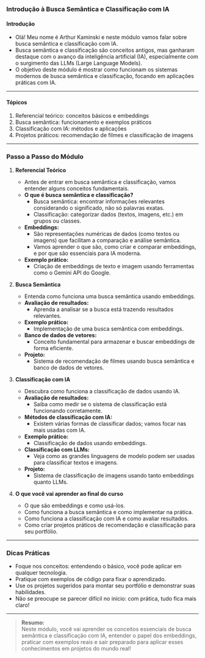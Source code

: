 ### **Introdução à Busca Semântica e Classificação com IA**

#### Introdução

- Olá! Meu nome é Arthur Kaminski e neste módulo vamos falar sobre busca semântica e classificação com IA.
- Busca semântica e classificação são conceitos antigos, mas ganharam destaque com o avanço da inteligência artificial (IA), especialmente com o surgimento das LLMs (Large Language Models).
- O objetivo deste módulo é mostrar como funcionam os sistemas modernos de busca semântica e classificação, focando em aplicações práticas com IA.

---

#### Tópicos

1. Referencial teórico: conceitos básicos e embeddings
2. Busca semântica: funcionamento e exemplos práticos
3. Classificação com IA: métodos e aplicações
4. Projetos práticos: recomendação de filmes e classificação de imagens

---

### Passo a Passo do Módulo

1. **Referencial Teórico**

   - Antes de entrar em busca semântica e classificação, vamos entender alguns conceitos fundamentais.
   - **O que é busca semântica e classificação?**
     - Busca semântica: encontrar informações relevantes considerando o significado, não só palavras exatas.
     - Classificação: categorizar dados (textos, imagens, etc.) em grupos ou classes.
   - **Embeddings:**
     - São representações numéricas de dados (como textos ou imagens) que facilitam a comparação e análise semântica.
     - Vamos aprender o que são, como criar e comparar embeddings, e por que são essenciais para IA moderna.
   - **Exemplo prático:**
     - Criação de embeddings de texto e imagem usando ferramentas como o Gemini API do Google.

2. **Busca Semântica**

   - Entenda como funciona uma busca semântica usando embeddings.
   - **Avaliação de resultados:**
     - Aprenda a analisar se a busca está trazendo resultados relevantes.
   - **Exemplo prático:**
     - Implementação de uma busca semântica com embeddings.
   - **Banco de dados de vetores:**
     - Conceito fundamental para armazenar e buscar embeddings de forma eficiente.
   - **Projeto:**
     - Sistema de recomendação de filmes usando busca semântica e banco de dados de vetores.

3. **Classificação com IA**

   - Descubra como funciona a classificação de dados usando IA.
   - **Avaliação de resultados:**
     - Saiba como medir se o sistema de classificação está funcionando corretamente.
   - **Métodos de classificação com IA:**
     - Existem várias formas de classificar dados; vamos focar nas mais usadas com IA.
   - **Exemplo prático:**
     - Classificação de dados usando embeddings.
   - **Classificação com LLMs:**
     - Veja como as grandes linguagens de modelo podem ser usadas para classificar textos e imagens.
   - **Projeto:**
     - Sistema de classificação de imagens usando tanto embeddings quanto LLMs.

4. **O que você vai aprender ao final do curso**

   - O que são embeddings e como usá-los.
   - Como funciona a busca semântica e como implementar na prática.
   - Como funciona a classificação com IA e como avaliar resultados.
   - Como criar projetos práticos de recomendação e classificação para seu portfólio.

---

### Dicas Práticas

- Foque nos conceitos: entendendo o básico, você pode aplicar em qualquer tecnologia.
- Pratique com exemplos de código para fixar o aprendizado.
- Use os projetos sugeridos para montar seu portfólio e demonstrar suas habilidades.
- Não se preocupe se parecer difícil no início: com prática, tudo fica mais claro!

---

> **Resumo:**  
> Neste módulo, você vai aprender os conceitos essenciais de busca semântica e classificação com IA, entender o papel dos embeddings, praticar com exemplos reais e sair preparado para aplicar esses conhecimentos em projetos do mundo real!
